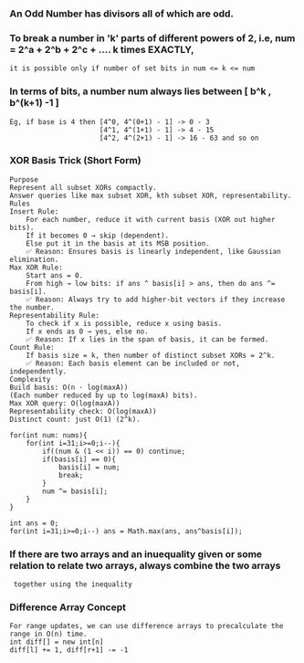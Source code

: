### An Odd Number has divisors all of which are odd.

### To break a number in 'k' parts of different powers of 2, i.e, num = 2^a + 2^b + 2^c + .... k times EXACTLY,
    it is possible only if number of set bits in num <= k <= num

### In terms of bits, a number num always lies between [ b^k , b^(k+1) -1 ]
    Eg, if base is 4 then [4^0, 4^(0+1) - 1] -> 0 - 3
                          [4^1, 4^(1+1) - 1] -> 4 - 15
                          [4^2, 4^(2+1) - 1] -> 16 - 63 and so on

### XOR Basis Trick (Short Form)
    Purpose
    Represent all subset XORs compactly.
    Answer queries like max subset XOR, kth subset XOR, representability.
    Rules
    Insert Rule:
        For each number, reduce it with current basis (XOR out higher bits).
        If it becomes 0 → skip (dependent).
        Else put it in the basis at its MSB position.
        ✅ Reason: Ensures basis is linearly independent, like Gaussian elimination.
    Max XOR Rule:
        Start ans = 0.
        From high → low bits: if ans ^ basis[i] > ans, then do ans ^= basis[i].
        ✅ Reason: Always try to add higher-bit vectors if they increase the number.
    Representability Rule:
        To check if x is possible, reduce x using basis.
        If x ends as 0 → yes, else no.
        ✅ Reason: If x lies in the span of basis, it can be formed.
    Count Rule:
        If basis size = k, then number of distinct subset XORs = 2^k.
        ✅ Reason: Each basis element can be included or not, independently.
    Complexity
    Build basis: O(n · log(maxA))
    (Each number reduced by up to log(maxA) bits).
    Max XOR query: O(log(maxA))
    Representability check: O(log(maxA))
    Distinct count: just O(1) (2^k).

    for(int num: nums){
        for(int i=31;i>=0;i--){
            if((num & (1 << i)) == 0) continue;
            if(basis[i] == 0){
                basis[i] = num;
                break;
            }
            num ^= basis[i];
        }
    }

    int ans = 0;
    for(int i=31;i>=0;i--) ans = Math.max(ans, ans^basis[i]);

### If there are two arrays and an inuequality given or some relation to relate two arrays, always combine the two arrays
     together using the inequality

### Difference Array Concept
    For range updates, we can use difference arrays to precalculate the range in O(n) time.
    int diff[] = new int[n]
    diff[l] += 1, diff[r+1] -= -1


    
    


